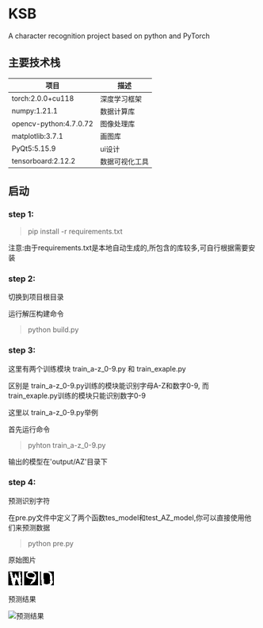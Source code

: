 # KSB

A character recognition project based on python and PyTorch

## 主要技术栈
|  项目   | 描述  |
|  ----  | ----  |
| torch:2.0.0+cu118  | 深度学习框架 |
| numpy:1.21.1  | 数据计算库 |
| opencv-python:4.7.0.72 | 图像处理库 |
| matplotlib:3.7.1 | 画图库 |
| PyQt5:5.15.9 | ui设计 |
| tensorboard:2.12.2 | 数据可视化工具 |

## 启动

### step 1:

> pip install -r requirements.txt

注意:由于requirements.txt是本地自动生成的,所包含的库较多,可自行根据需要安装

### step 2:

切换到项目根目录

运行解压构建命令

> python build.py

### step 3:
这里有两个训练模块 train_a-z_0-9.py 和 train_exaple.py

区别是 train_a-z_0-9.py训练的模块能识别字母A-Z和数字0-9, 而train_exaple.py训练的模块只能识别数字0-9

这里以 train_a-z_0-9.py举例

首先运行命令 

> pyhton train_a-z_0-9.py

输出的模型在'output/AZ'目录下

### step 4:

预测识别字符

在pre.py文件中定义了两个函数tes_model和test_AZ_model,你可以直接使用他们来预测数据

> python pre.py


原始图片

![W](img/W_1.jpg "W")  ![9](img/9_1.jpg "9")  ![D](img/D_1.jpg "D")

预测结果

![预测结果](img/img.png "预测结果")
